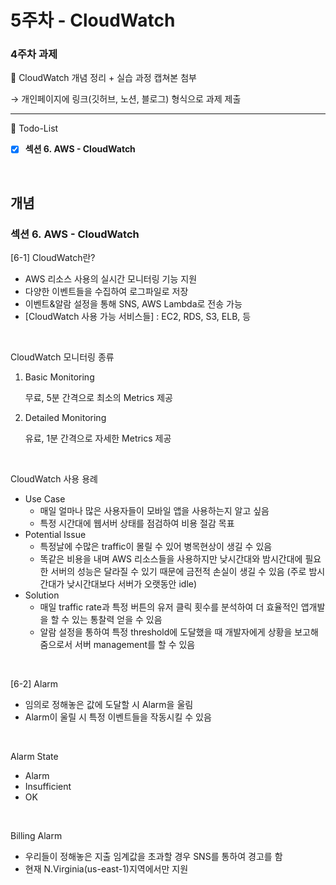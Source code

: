 # 5주차 - CloudWatch

### 4주차 과제

📌 CloudWatch 개념 정리 + 실습 과정 캡쳐본 첨부

→ 개인페이지에 링크(깃허브, 노션, 블로그) 형식으로 과제 제출

---

📌 Todo-List

- [x]  **섹션 6. AWS - CloudWatch**
<br>

## 개념

### **섹션 6. AWS - CloudWatch**

[6-1] CloudWatch란?

- AWS 리소스 사용의 실시간 모니터링 기능 지원
- 다양한 이벤트들을 수집하여 로그파일로 저장
- 이벤트&알람 설정을 통해 SNS, AWS Lambda로 전송 가능
- [CloudWatch 사용 가능 서비스들] : EC2, RDS, S3, ELB, 등
<br>

CloudWatch 모니터링 종류

1.  Basic Monitoring

    무료, 5분 간격으로 최소의 Metrics 제공
    
3. Detailed Monitoring

   유료, 1분 간격으로 자세한 Metrics 제공
<br>

CloudWatch 사용 용례

- Use Case
    - 매일 얼마나 많은 사용자들이 모바일 앱을 사용하는지 알고 싶음
    - 특정 시간대에 웹서버 상태를 점검하여 비용 절감 목표
- Potential Issue
    - 특정날에 수많은 traffic이 몰릴 수 있어 병목현상이 생길 수 있음
    - 똑같은 비용을 내며 AWS 리소스들을 사용하지만 낮시간대와 밤시간대에 필요한 서버의 성능은 달라질 수 있기 때문에 금전적 손실이 생길 수 있음 (주로 밤시간대가 낮시간대보다 서버가 오랫동안 idle)
- Solution
    - 매일 traffic rate과 특정 버튼의 유저 클릭 횟수를 분석하여 더 효율적인 앱개발을 할 수 있는 통찰력 얻을 수 있음
    - 알람 설정을 통하여 특정 threshold에 도달했을 때 개발자에게 상황을 보고해줌으로서 서버 management를 할 수 있음

<br/>

[6-2] Alarm

- 임의로 정해놓은 값에 도달할 시 Alarm을 울림
- Alarm이 울릴 시 특정 이벤트들을 작동시킬 수 있음
<br>

Alarm State

- Alarm
- Insufficient
- OK
<br>

Billing Alarm

- 우리들이 정해놓은 지출 임계값을 초과할 경우 SNS를 통하여 경고를 함
- 현재 N.Virginia(us-east-1)지역에서만 지원